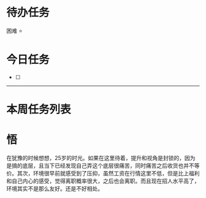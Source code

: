 # 待办任务


困难
⭐

# 今日任务
- [ ] 




------
# 本周任务列表



# 悟
在犹豫的时候想想，25岁的时光。如果在这里待着，提升和视角是封锁的，因为是搞的底层，且当下已经发现自己弄这个底层很痛苦，同时痛苦之后收货也并不等价。其次，环境很早前就感受到了压抑，虽然工资在行情这里不低，但是比上福利和自己内心的感受，觉得离职概率很大，之后也会离职。而且现在招人水平高了，环境其实不是那么友好。还是不好相处。